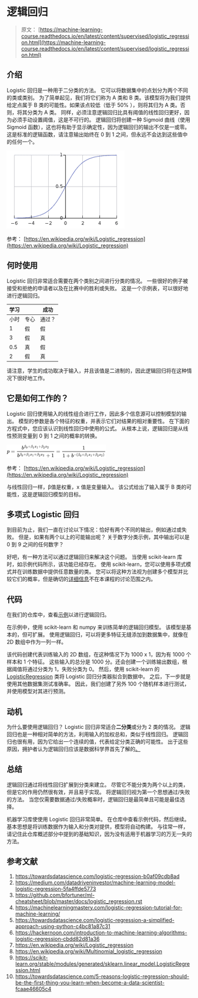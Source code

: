 # 逻辑回归

> 原文： [https://machine-learning-course.readthedocs.io/en/latest/content/supervised/logistic_regression.html](https://machine-learning-course.readthedocs.io/en/latest/content/supervised/logistic_regression.html)

## 介绍

Logistic 回归是一种用于二分类的方法。 它可以将数据集中的点划分为两个不同的类或类别。 为了简单起见，我们将它们称为 A 类和 B 类。该模型将为我们提供给定点属于 B 类的可能性。如果该点较低（低于 50% ），则将其归为 A 类。否则，将其分类为 A 类。 同样，必须注意逻辑回归比具有阈值的线性回归更好，因为必须手动设置阈值，这是不可行的。 逻辑回归将创建一种 Sigmoid 曲线（使用 Sigmoid 函数），这也将有助于显示确定性，因为逻辑回归的输出不仅是一或零。 这是标准的逻辑函数，请注意输出始终在 0 到 1 之间，但永远不会达到这些值中的任何一个。

![Logistic](img/64f914c4920757f29cab618343fbe8c9.jpg)

参考： [https://en.wikipedia.org/wiki/Logistic_regression](https://en.wikipedia.org/wiki/Logistic_regression)

## 何时使用

Logistic 回归非常适合需要在两个类别之间进行分类的情况。 一些很好的例子被接受和拒绝的申请者以及在比赛中的胜利或失败。 这是一个示例表，可以很好地进行逻辑回归。

| 学习 | | 成功 |
| --- | --- | --- |
| 小时 | 专心 | 通过？ |
| 1 | 假 | 假 |
| 3 | 假 | 真 |
| 0.5 | 真 | 假 |
| 2 | 假 | 真 |

请注意，学生的成功取决于输入，并且该值是二进制的，因此逻辑回归将在这种情况下很好地工作。

## 它是如何工作的？

Logistic 回归使用输入的线性组合进行工作，因此多个信息源可以控制模型的输出。 模型的参数是各个特征的权重，并表示它们对结果的相对重要性。 在下面的方程式中，您应该认识到线性回归中使用的公式。 从根本上说，逻辑回归是从线性预测变量到 0 到 1 之间的概率的转换。

![Equation](img/3131cc3f55933da46e403ae2556f0f1b.jpg)

参考： [https://en.wikipedia.org/wiki/Logistic_regression](https://en.wikipedia.org/wiki/Logistic_regression)

与线性回归一样，β值是权重，x 值是变量输入。 该公式给出了输入属于 B 类的可能性，这是逻辑回归模型的目标。

## 多项式 Lo​​gistic 回归

到目前为止，我们一直在讨论以下情况：恰好有两个不同的输出，例如通过或失败。 但是，如果有两个以上的可能输出呢？ 关于数字分类示例，其中输出可以是 0 到 9 之间的任何数字？

好吧，有一种方法可以通过逻辑回归来解决这个问题。 当使用 scikit-learn 库时，如示例代码所示，该功能已经存在。 使用 scikit-learn，您可以使用多项式模式并在训练数据中提供任意数量的类。 您可以将这种方法视为创建多个模型并比较它们的概率，但是确切的[详细信息](https://en.wikipedia.org/wiki/Multinomial_logistic_regression)不在本课程的讨论范围之内。

## 代码

在我们的仓库中，查看[示例](https://github.com/machinelearningmindset/machine-learning-course/blob/master/code/supervised/Logistic_Regression/logistic_ex1.py)以进行逻辑回归。

在示例中，使用 scikit-learn 和 numpy 来训练简单的逻辑回归模型。 该模型是基本的，但可扩展。 使用逻辑回归，可以将更多特征无缝添加到数据集中，就像在 2D 数组中作为一列一样。

该代码创建代表训练输入的 2D 数组，在这种情况下为 1000 x 1，因为有 1000 个样本和 1 个特征。 这些输入的总分是 1000 分。还会创建一个训练输出数组，根据阈值将通过分类为 1，失败分类为 0。 然后，使用 scikit-learn 的 [LogisticRegression](https://scikit-learn.org/stable/modules/generated/sklearn.linear_model.LogisticRegression.html) 类将 Logistic 回归分类器拟合到数据中。 之后，下一步就是使用其他数据集测试准确率。 因此，我们创建了另外 100 个随机样本进行测试，并使用模型对其进行预测。

## 动机

为什么要使用逻辑回归？ Logistic 回归非常适合**二分类**或分为 2 类的情况。 逻辑回归也是一种相对简单的方法，利用输入的加权总和，类似于线性回归。 逻辑回归也很有用，因为它给出一个连续的值，代表给定分类正确的可能性。 出于这些原因，拥护者认为逻辑回归应该是数据科学界首先了解的[。](https://towardsdatascience.com/5-reasons-logistic-regression-should-be-the-first-thing-you-learn-when-become-a-data-scientist-fcaae46605c4)

## 总结

逻辑回归通过将线性回归扩展到分类来建立。 尽管它不能分类为两个以上的类，但是它的作用仍然很有效，并且易于实现。 将逻辑回归视为第一个思想通过/失败的方法。 当您仅需要数据通过/失败概率时，逻辑回归是最简单且可能是最佳选择。

机器学习库使使用 Logistic 回归非常简单。 在仓库中查看示例代码，然后继续。 基本思想是将训练数据作为输入和分类对提供，模型将自动构建。 与往常一样，请记住此仓库概述部分中提到的基础知识，因为没有适用于机器学习的万无一失的方法。

## 参考文献

1.  <https://towardsdatascience.com/logistic-regression-b0af09cdb8ad>
1.  <https://medium.com/datadriveninvestor/machine-learning-model-logistic-regression-5fa4ffde5773>
1.  <https://github.com/bfortuner/ml-cheatsheet/blob/master/docs/logistic_regression.rst>
1.  <https://machinelearningmastery.com/logistic-regression-tutorial-for-machine-learning/>
1.  <https://towardsdatascience.com/logistic-regression-a-simplified-approach-using-python-c4bc81a87c31>
1.  <https://hackernoon.com/introduction-to-machine-learning-algorithms-logistic-regression-cbdd82d81a36>
1.  <https://en.wikipedia.org/wiki/Logistic_regression>
1.  <https://en.wikipedia.org/wiki/Multinomial_logistic_regression>
1.  <https://scikit-learn.org/stable/modules/generated/sklearn.linear_model.LogisticRegression.html>
1.  <https://towardsdatascience.com/5-reasons-logistic-regression-should-be-the-first-thing-you-learn-when-become-a-data-scientist-fcaae46605c4>